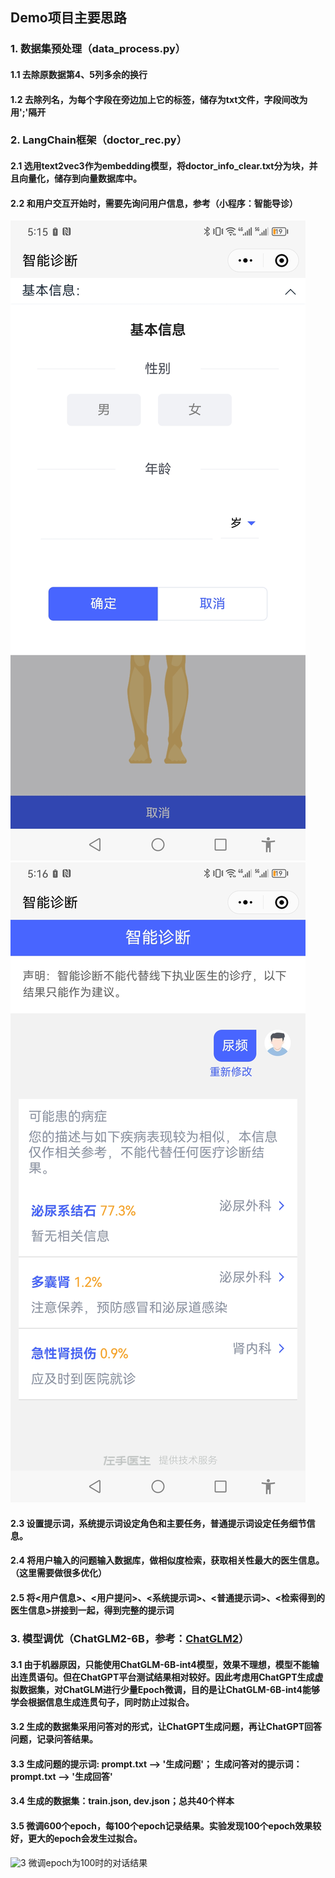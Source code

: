 ## Demo项目主要思路

### 1. 数据集预处理（data_process.py）

#### 1.1 去除原数据第4、5列多余的换行

#### 1.2 去除列名，为每个字段在旁边加上它的标签，储存为txt文件，字段间改为用';'隔开


### 2. LangChain框架（doctor_rec.py）

#### 2.1 选用text2vec3作为embedding模型，将doctor_info_clear.txt分为块，并且向量化，储存到向量数据库中。

#### 2.2 和用户交互开始时，需要先询问用户信息，参考（小程序：智能导诊）
![1](./Langchain-ChatGLM-demo/resources/智能导诊1.jpg)
![2](./Langchain-ChatGLM-demo/resources/智能导诊2.jpg)

#### 2.3 设置提示词，系统提示词设定角色和主要任务，普通提示词设定任务细节信息。

#### 2.4 将用户输入的问题输入数据库，做相似度检索，获取相关性最大的医生信息。（这里需要做很多优化）

#### 2.5 将<用户信息>、<用户提问>、<系统提示词>、<普通提示词>、<检索得到的医生信息>拼接到一起，得到完整的提示词

### 3. 模型调优（ChatGLM2-6B，参考：[ChatGLM2](https://github.com/THUDM/ChatGLM2-6B)）

#### 3.1 由于机器原因，只能使用ChatGLM-6B-int4模型，效果不理想，模型不能输出连贯语句。但在ChatGPT平台测试结果相对较好。因此考虑用ChatGPT生成虚拟数据集，对ChatGLM进行少量Epoch微调，目的是让ChatGLM-6B-int4能够学会根据信息生成连贯句子，同时防止过拟合。

#### 3.2 生成的数据集采用问答对的形式，让ChatGPT生成问题，再让ChatGPT回答问题，记录问答结果。

#### 3.3 生成问题的提示词: prompt.txt --> '生成问题'； 生成问答对的提示词：prompt.txt --> '生成回答'

#### 3.4 生成的数据集：train.json, dev.json；总共40个样本

#### 3.5 微调600个epoch，每100个epoch记录结果。实验发现100个epoch效果较好，更大的epoch会发生过拟合。

![3](./Langchain-ChatGLM-demo/resources/问答-epoch-100.jpg)
微调epoch为100时的对话结果
